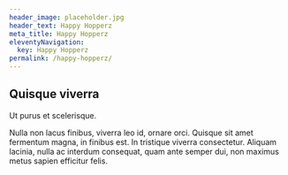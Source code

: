 ```yaml
---
header_image: placeholder.jpg
header_text: Happy Hopperz
meta_title: Happy Hopperz
eleventyNavigation:
  key: Happy Hopperz
permalink: /happy-hopperz/
---
```

## Quisque viverra

Ut purus et scelerisque.

Nulla non lacus finibus, viverra leo id, ornare orci. Quisque sit amet fermentum magna, in finibus est. In tristique viverra consectetur. Aliquam lacinia, nulla ac interdum consequat, quam ante semper dui, non maximus metus sapien efficitur felis.
